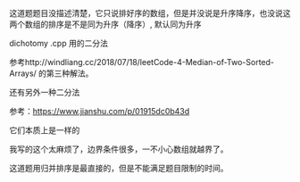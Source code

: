 这道题题目没描述清楚，它只说排好序的数组，但是并没说是升序降序，也没说这两个数组的排序是不是同为升序（降序）,
默认同为升序

dichotomy .cpp  用的二分法

参考http://windliang.cc/2018/07/18/leetCode-4-Median-of-Two-Sorted-Arrays/ 的第三种解法。

还有另外一种二分法

参考：https://www.jianshu.com/p/01915dc0b43d

它们本质上是一样的

我写的这个太麻烦了，边界条件很多，一不小心数组就越界了。

这道题用归并排序是最直接的，但是不能满足题目限制的时间。
